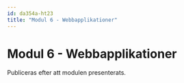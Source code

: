 ```yaml
---
id: da354a-ht23
title: "Modul 6 - Webbapplikationer"
---
```


# Modul 6 - Webbapplikationer

Publiceras efter att modulen presenterats.

<!--

## Föreläsning (Extra)

Denna föreläsningen ersätts av inspelade videos som grundligt går igenom hur man kan bygga en webbapplikation med python & bottle - en bra grund inför inlämningsuppgiften. Ett starkt tips är att se de i ordning (då de bygger vidare på varandra). Slutresultatet (i form av kod) kan ni se [här](https://github.com/Tibbelit/Example-bottle-app).

---

### 1. Introduktion till Bottle

<div class="video-frame">
    <iframe width="560" height="315" src="https://www.youtube.com/embed/eDjfWwURvJA" frameborder="0" gesture="media" allow="encrypted-media" allowfullscreen></iframe>
</div>

---

### 2. En första webbapplikation med Bottle

<div class="video-frame">
    <iframe width="560" height="315" src="https://www.youtube.com/embed/LB0WCbJ1yCQ" frameborder="0" gesture="media" allow="encrypted-media" allowfullscreen></iframe>
</div>

---

### 3. Templates och statiska filer

<div class="video-frame">
    <iframe width="560" height="315" src="https://www.youtube.com/embed/Gud8gkNg9AI" frameborder="0" gesture="media" allow="encrypted-media" allowfullscreen></iframe>
</div>

---

### 4. Filhantering

<div class="video-frame">
    <iframe width="560" height="315" src="https://www.youtube.com/embed/bZLYuDGbPzI" frameborder="0" gesture="media" allow="encrypted-media" allowfullscreen></iframe>
</div>

---

### 5. Ladda ner källkoden till exemplet ovan

[Det gör ni på Github genom denna länk](https://github.com/Tibbelit/Example-bottle-app)

-->